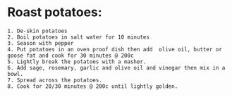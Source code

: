 # Roast potatoes:

    1. De-skin potatoes
    2. Boil potatoes in salt water for 10 minutes
    3. Season with pepper
    4. Put potatoes in an oven proof dish then add  olive oil, butter or goose fat and cook for 30 minutes @ 200c
    5. Lightly break the potatoes with a masher.
    6. Add sage, rosemary, garlic and olive oil and vinegar then mix in a bowl. 
    7. Spread across the potatoes.
    8. Cook for 20/30 minutes @ 200c until lightly golden.
